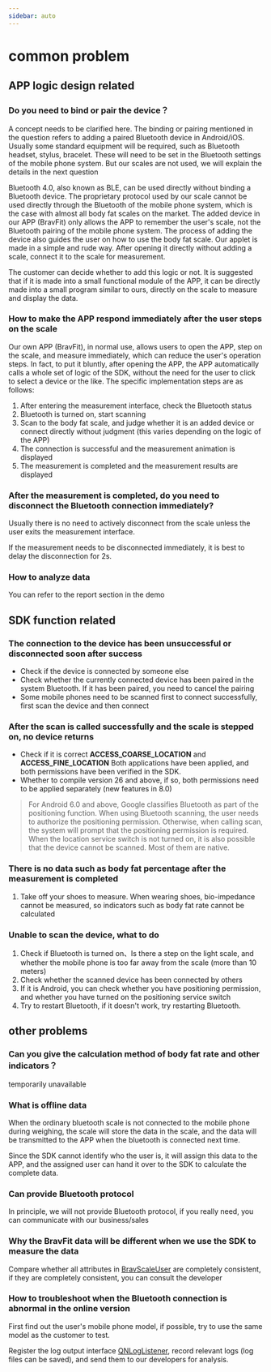 ```yaml
---
sidebar: auto
---
```

# common problem

## APP logic design related
### Do you need to bind or pair the device？
A concept needs to be clarified here. The binding or pairing mentioned in the question refers to adding a paired Bluetooth device in Android/iOS. Usually some standard equipment will be required, such as Bluetooth headset, stylus, bracelet. These will need to be set in the Bluetooth settings of the mobile phone system. But our scales are not used, we will explain the details in the next question

Bluetooth 4.0, also known as BLE, can be used directly without binding a Bluetooth device. The proprietary protocol used by our scale cannot be used directly through the Bluetooth of the mobile phone system, which is the case with almost all body fat scales on the market. The added device in our APP (BravFit) only allows the APP to remember the user's scale, not the Bluetooth pairing of the mobile phone system. The process of adding the device also guides the user on how to use the body fat scale. Our applet is made in a simple and rude way. After opening it directly without adding a scale, connect it to the scale for measurement.

The customer can decide whether to add this logic or not. It is suggested that if it is made into a small functional module of the APP, it can be directly made into a small program similar to ours, directly on the scale to measure and display the data.

### How to make the APP respond immediately after the user steps on the scale
Our own APP (BravFit), in normal use, allows users to open the APP, step on the scale, and measure immediately, which can reduce the user's operation steps. In fact, to put it bluntly, after opening the APP, the APP automatically calls a whole set of logic of the SDK, without the need for the user to click to select a device or the like. The specific implementation steps are as follows:
1. After entering the measurement interface, check the Bluetooth status
2. Bluetooth is turned on, start scanning
3. Scan to the body fat scale, and judge whether it is an added device or connect directly without judgment (this varies depending on the logic of the APP)
4. The connection is successful and the measurement animation is displayed
5. The measurement is completed and the measurement results are displayed

### After the measurement is completed, do you need to disconnect the Bluetooth connection immediately?
Usually there is no need to actively disconnect from the scale unless the user exits the measurement interface.

If the measurement needs to be disconnected immediately, it is best to delay the disconnection for 2s.

### How to analyze data

You can refer to the report section in the demo
## SDK function related

### The connection to the device has been unsuccessful or disconnected soon after success
- Check if the device is connected by someone else
- Check whether the currently connected device has been paired in the system Bluetooth. If it has been paired, you need to cancel the pairing
- Some mobile phones need to be scanned first to connect successfully, first scan the device and then connect

### After the scan is called successfully and the scale is stepped on, no device returns
- Check if it is correct **ACCESS_COARSE_LOCATION** and **ACCESS_FINE_LOCATION** Both applications have been applied, and both permissions have been verified in the SDK.
- Whether to compile version 26 and above, if so, both permissions need to be applied separately (new features in 8.0)

> For Android 6.0 and above, Google classifies Bluetooth as part of the positioning function. When using Bluetooth scanning, the user needs to authorize the positioning permission. Otherwise, when calling scan, the system will prompt that the positioning permission is required.
> When the location service switch is not turned on, it is also possible that the device cannot be scanned. Most of them are native.

### There is no data such as body fat percentage after the measurement is completed

1. Take off your shoes to measure. When wearing shoes, bio-impedance cannot be measured, so indicators such as body fat rate cannot be calculated

### Unable to scan the device, what to do
1. Check if Bluetooth is turned on、Is there a step on the light scale, and whether the mobile phone is too far away from the scale (more than 10 meters)
1. Check whether the scanned device has been connected by others
2. If it is Android, you can check whether you have positioning permission, and whether you have turned on the positioning service switch
3. Try to restart Bluetooth, if it doesn't work, try restarting Bluetooth.

## other problems

### Can you give the calculation method of body fat rate and other indicators？

temporarily unavailable


### What is offline data

When the ordinary bluetooth scale is not connected to the mobile phone during weighing, the scale will store the data in the scale, and the data will be transmitted to the APP when the bluetooth is connected next time.

Since the SDK cannot identify who the user is, it will assign this data to the APP, and the assigned user can hand it over to the SDK to calculate the complete data.

### Can provide Bluetooth protocol

In principle, we will not provide Bluetooth protocol, if you really need, you can communicate with our business/sales

### Why the BravFit data will be different when we use the SDK to measure the data

Compare whether all attributes in [BravScaleUser](api.md#bravscaleuser) are completely consistent, if they are completely consistent, you can consult the developer
### How to troubleshoot when the Bluetooth connection is abnormal in the online version
First find out the user's mobile phone model, if possible, try to use the same model as the customer to test.

Register the log output interface [QNLogListener](../api/QNLogListener.md), record relevant logs (log files can be saved), and send them to our developers for analysis.
